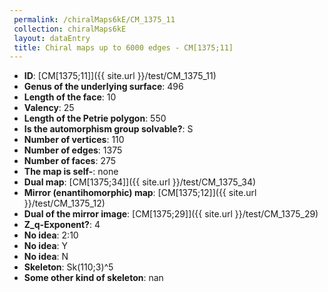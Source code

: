 ```yaml
--- 
 permalink: /chiralMaps6kE/CM_1375_11 
 collection: chiralMaps6kE
 layout: dataEntry
 title: Chiral maps up to 6000 edges - CM[1375;11]
---
```


- **ID**: [CM[1375;11]]({{ site.url }}/test/CM_1375_11)
- **Genus of the underlying surface**: 496
- **Length of the face**: 10
- **Valency**: 25
- **Length of the Petrie polygon**: 550
- **Is the automorphism group solvable?**: S
- **Number of vertices**: 110
- **Number of edges**: 1375
- **Number of faces**: 275
- **The map is self-**: none
- **Dual map**: [CM[1375;34]]({{ site.url }}/test/CM_1375_34)
- **Mirror (enantihomorphic) map**: [CM[1375;12]]({{ site.url }}/test/CM_1375_12)
- **Dual of the mirror image**: [CM[1375;29]]({{ site.url }}/test/CM_1375_29)
- **Z_q-Exponent?**: 4
- **No idea**:  2:10
- **No idea**: Y
- **No idea**: N
- **Skeleton**: Sk(110;3)^5
- **Some other kind of skeleton**: nan

